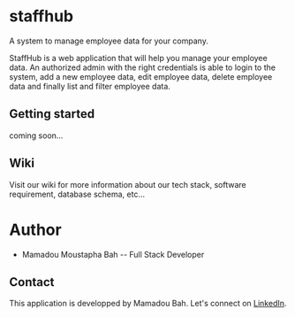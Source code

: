 # staffhub
 A system to manage employee data for your company.


StaffHub is a web application that will help you manage your employee data. An authorized admin with the right credentials is able to login to the system, add a new employee data, edit employee data, delete employee data and finally list and filter employee data.

## Getting started
coming soon...

## Wiki

Visit our wiki for more information about our tech stack, software requirement, database schema, etc...

# Author

- Mamadou Moustapha Bah
-- Full Stack Developer

## Contact
This application is developped by Mamadou Bah. Let's connect on [LinkedIn](https://www.linkedin.com/in/mamadou-bah-9962a711b/).